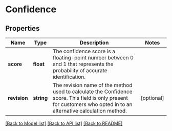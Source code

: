 # Confidence

## Properties
Name | Type | Description | Notes
------------ | ------------- | ------------- | -------------
**score** | **float** | The confidence score is a floating-point number between 0 and 1 that represents the probability of accurate identification. | 
**revision** | **string** | The revision name of the method used to calculate the Confidence score. This field is only present for customers who opted in to an alternative calculation method. | [optional] 

[[Back to Model list]](../../README.md#documentation-for-models) [[Back to API list]](../../README.md#documentation-for-api-endpoints) [[Back to README]](../../README.md)

